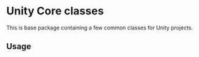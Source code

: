 # Unity Core classes

This is base package containing a few common classes for Unity projects.

## Usage

